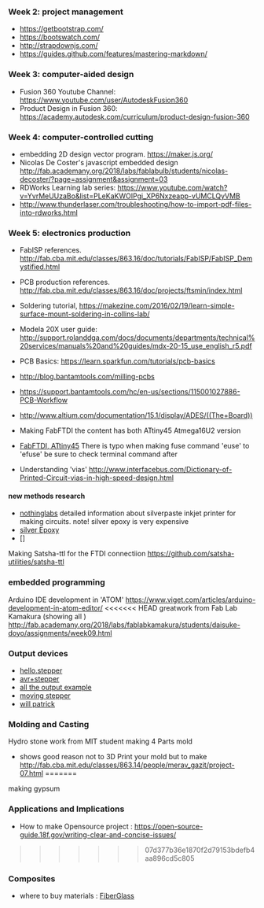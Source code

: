 
### Week 2: project management
* https://getbootstrap.com/
* https://bootswatch.com/
* http://strapdownjs.com/
* https://guides.github.com/features/mastering-markdown/

### Week 3: computer-aided design
* Fusion 360 Youtube Channel: https://www.youtube.com/user/AutodeskFusion360
* Product Design in Fusion 360: https://academy.autodesk.com/curriculum/product-design-fusion-360

### Week 4: computer-controlled cutting
* embedding 2D design vector program. https://maker.js.org/
* Nicolas De Coster's javascript embedded design http://fab.academany.org/2018/labs/fablabulb/students/nicolas-decoster/?page=assignment&assignment=03
* RDWorks Learning lab series: https://www.youtube.com/watch?v=YvrMeUUzaBo&list=PLeKaKWOIPgi_XP6Nxzeapp-vUMCLQyVMB
* http://www.thunderlaser.com/troubleshooting/how-to-import-pdf-files-into-rdworks.html


### Week 5: electronics production
* FabISP references. http://fab.cba.mit.edu/classes/863.16/doc/tutorials/FabISP/FabISP_Demystified.html
* PCB production references. http://fab.cba.mit.edu/classes/863.16/doc/projects/ftsmin/index.html
* Soldering tutorial, https://makezine.com/2016/02/19/learn-simple-surface-mount-soldering-in-collins-lab/
* Modela 20X user guide: http://support.rolanddga.com/docs/documents/departments/technical%20services/manuals%20and%20guides/mdx-20-15_use_english_r5.pdf
* PCB Basics: https://learn.sparkfun.com/tutorials/pcb-basics
* http://blog.bantamtools.com/milling-pcbs
* https://support.bantamtools.com/hc/en-us/sections/115001027886-PCB-Workflow
* http://www.altium.com/documentation/15.1/display/ADES/((The+Board))

* Making FabFTDI
the content has both ATtiny45 Atmega16U2 version
* [FabFTDI, ATtiny45](http://fab.cba.mit.edu/classes/863.16/doc/projects/FabFTDI/FabFTDI.html)
There is typo when making fuse command 'euse' to 'efuse' be sure to check terminal command after


* Understanding 'vias' http://www.interfacebus.com/Dictionary-of-Printed-Circuit-vias-in-high-speed-design.html
#### new methods research
* [nothinglabs](http://www.nothinglabs.com/no-etch-circuit-boards-on-your-laser-printer/) detailed information about silverpaste inkjet printer for making circuits. note! silver epoxy is very expensive
* [silver Epoxy](https://www.amazon.com/s/ref=nb_sb_noss?url=search-alias%3Daps&field-keywords=AA-DUCT+AD1)
* []

Making Satsha-ttl for the FTDI connectiion
https://github.com/satsha-utilities/satsha-ttl



### embedded programming
Arduino IDE development in 'ATOM' https://www.viget.com/articles/arduino-development-in-atom-editor/
<<<<<<< HEAD
greatwork from Fab Lab Kamakura (showing all )
http://fab.academany.org/2018/labs/fablabkamakura/students/daisuke-doyo/assignments/week09.html

### Output devices
* [hello.stepper](http://fabacademy.org/archives/2013/students/yuichi.hirose/13.html)
* [avr+stepper](http://archive.fabacademy.org/2017/fablabtecsup/students/413/assignments/w10/w10.html)
* [all the output example](http://fab.cba.mit.edu/classes/863.15/section.CBA/people/Shtarbanov/week8.html)
* [moving stepper](http://archive.fabacademy.org/2017/fablabtrivandrum/students/280/week10.html)
* [will patrick](http://fab.cba.mit.edu/classes/863.13/people/wildebeest/projects/week10/index.html)

### Molding and Casting
Hydro stone work from MIT student making 4 Parts mold
- shows good reason not to 3D Print your mold but to make
http://fab.cba.mit.edu/classes/863.14/people/merav_gazit/project-07.html
=======

making gypsum

### Applications and Implications
* How to make Opensource project : https://open-source-guide.18f.gov/writing-clear-and-concise-issues/
>>>>>>> 07d377b36e1870f2d79153bdefb4aa896cd5c805



### Composites
* where to buy materials : [FiberGlass](http://www.fiberman.co.kr/main/index)
